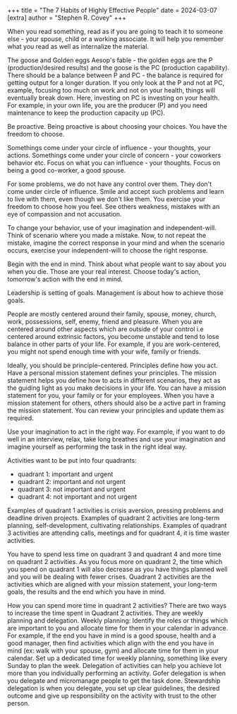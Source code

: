 +++
title = "The 7 Habits of Highly Effective People"
date = 2024-03-07
[extra]
author = "Stephen R. Covey"
+++

When you read something, read as if you are going to teach it to someone else - your spouse, child or a working associate.
It will help you remember what you read as well as internalize the material.

The goose and Golden eggs Aesop's fable - the golden eggs are the P (production/desired results) and the goose is the PC (production capability).
There should be a balance between P and PC - the balance is required for getting output for a longer duration.
If you only look at the P and not at PC, example, focusing too much on work and not on your health, things will eventually break down.
Here, investing on PC is investing on your health.
For example, in your own life, you are the producer (P) and you need maintenance to keep the production capacity up (PC).

Be proactive.
Being proactive is about choosing your choices.
You have the freedom to choose.

Somethings come under your circle of influence - your thoughts, your actions.
Somethings come under your circle of concern - your coworkers behavior etc.
Focus on what you can influence - your thoughts.
Focus on being a good co-worker, a good spouse.

For some problems, we do not have any control over them.
They don't come under circle of influence.
Smile and accept such problems and learn to live with them, even though we don't like them.
You exercise your freedom to choose how you feel.
See others weakness, mistakes with an eye of compassion and not accusation.

To change your behavior, use of your imagination and independent-will.
Think of scenario where you made a mistake.
Now, to not repeat the mistake, imagine the correct response in your mind and when the scenario occurs, exercise your independent-will to choose the right response.

Begin with the end in mind.
Think about what people want to say about you when you die.
Those are your real interest.
Choose today's action, tomorrow's action with the end in mind.

Leadership is setting of goals.
Management is about how to achieve those goals.

People are mostly centered around their family, spouse, money, church, work, possessions, self, enemy, friend and pleasure.
When you are centered around other aspects which are outside of your control i.e centered around extrinsic factors, you become unstable and tend to lose balance in other parts of your life.
For example, if you are work-centered, you might not spend enough time with your wife, family or friends.

Ideally, you should be principle-centered.
Principles define how you act.
Have a personal mission statement defines your principles.
The mission statement helps you define how to acts in different scenarios, they act as the guiding light as you make decisions in your life.
You can have a mission statement for you, your family or for your employees.
When you have a mission statement for others, others should also be a active part in framing the mission statement.
You can review your principles and update them as required.

Use your imagination to act in the right way.
For example, if you want to do well in an interview, relax, take long breathes and use your imagination and imagine yourself as performing the task in the right ideal way.

Activities want to be put into four quadrants:
- quadrant 1: important and urgent
- quadrant 2: important and not urgent
- quadrant 3: not important and urgent
- quadrant 4: not important and not urgent

Examples of quadrant 1 activities is crisis aversion, pressing problems and deadline driven projects.
Examples of quadrant 2 activities are long-term planning, self-development, cultivating relationships.
Examples of quadrant 3 activities are attending calls, meetings and for quadrant 4, it is time waster activities.

You have to spend less time on quadrant 3 and quadrant 4 and more time on quadrant 2 activities.
As you focus more on quadrant 2, the time which you spend on quadrant 1 will also decrease as you have things planned well and you will be dealing with fewer crises.
Quadrant 2 activities are the activities which are aligned with your mission statement, your long-term goals, the results and the end which you have in mind.

How you can spend more time in quadrant 2 activities? There are two ways to increase the time spent in Quadrant 2 activities. They are weekly planning and delegation.
Weekly planning: Identify the roles or things which are important to you and allocate time for them in your calendar in advance.
For example, if the end you have in mind is a good spouse, health and a good manager, then find activities which align with the end you have in mind (ex: walk with your spouse, gym) and allocate time for them in your calendar.
Set up a dedicated time for weekly planning, something like every Sunday to plan the week.
Delegation of activities can help you achieve lot more than you individually performing an activity.
Gofer delegation is when you delegate and micromanage people to get the task done.
Stewardship delegation is when you delegate, you set up clear guidelines, the desired outcome and give up responsibility on the activity with trust to the other person.
